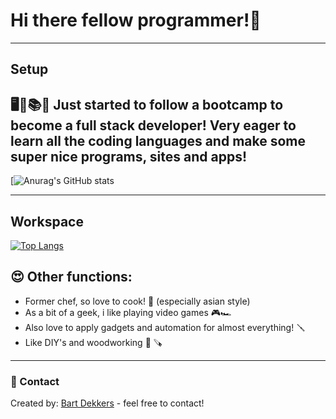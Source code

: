 # Hi there fellow programmer!👋
---
## Setup
🖥📑📚🤓 Just started to follow a bootcamp to become a full stack developer! Very eager to learn all the coding languages and make some super nice programs, sites and apps!
---
[![Anurag's GitHub stats](https://github-readme-stats.vercel.app/api?username=dekkersbd&hide=issues&theme=nightowl&show_icons=true)

---
## Workspace

[![Top Langs](https://github-readme-stats.vercel.app/api/top-langs/?username=dekkersbd&theme=nightowl&layout=compact)](https://github.com/dekkersbd/github-readme-stats)


## 😍 Other functions:

* Former chef, so love to cook! 🍱 (especially asian style)
* As a bit of a geek, i like playing video games 🎮🏎
* Also love to apply gadgets and automation for almost everything! 🪛
* Like DIY's and woodworking 🔨 🪚
---
### 📲 Contact

Created by: [Bart Dekkers](https://www.linkedin.com/in/bart-dekkers-6437191a0/) - feel free to contact!
